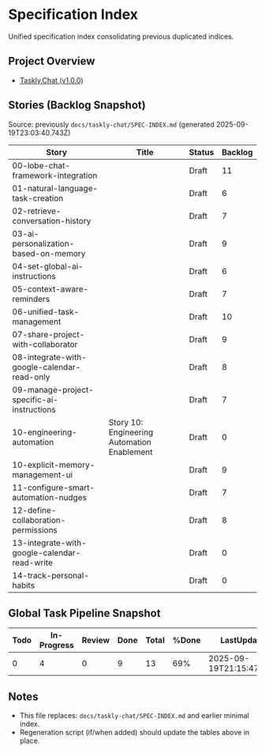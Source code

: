 # Specification Index

Unified specification index consolidating previous duplicated indices.

## Project Overview
- [Taskly.Chat (v1.0.0)](./PROJECT_OVERVIEW.md)

## Stories (Backlog Snapshot)
Source: previously `docs/taskly-chat/SPEC-INDEX.md` (generated 2025-09-19T23:03:40.743Z)

| Story | Title | Status | Backlog |
|-------|-------|--------|---------|
| 00-lobe-chat-framework-integration |  | Draft | 11 |
| 01-natural-language-task-creation |  | Draft | 6 |
| 02-retrieve-conversation-history |  | Draft | 7 |
| 03-ai-personalization-based-on-memory |  | Draft | 9 |
| 04-set-global-ai-instructions |  | Draft | 6 |
| 05-context-aware-reminders |  | Draft | 7 |
| 06-unified-task-management |  | Draft | 10 |
| 07-share-project-with-collaborator |  | Draft | 9 |
| 08-integrate-with-google-calendar-read-only |  | Draft | 8 |
| 09-manage-project-specific-ai-instructions |  | Draft | 7 |
| 10-engineering-automation | Story 10: Engineering Automation Enablement | Draft | 0 |
| 10-explicit-memory-management-ui |  | Draft | 9 |
| 11-configure-smart-automation-nudges |  | Draft | 7 |
| 12-define-collaboration-permissions |  | Draft | 8 |
| 13-integrate-with-google-calendar-read-write |  | Draft | 0 |
| 14-track-personal-habits |  | Draft | 0 |

## Global Task Pipeline Snapshot

| Todo | In-Progress | Review | Done | Total | %Done | LastUpdated |
|------|-------------|--------|------|-------|-------|-------------|
| 0 | 4 | 0 | 9 | 13 | 69% | 2025-09-19T21:15:47.468Z |

## Notes
- This file replaces: `docs/taskly-chat/SPEC-INDEX.md` and earlier minimal index.
- Regeneration script (if/when added) should update the tables above in place.

